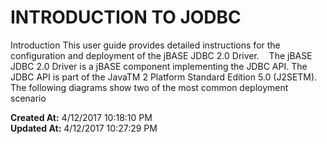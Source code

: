 # INTRODUCTION TO JODBC

Introduction This user guide provides detailed instructions for the configuration and deployment of the jBASE JDBC 2.0 Driver.    The jBASE JDBC 2.0 Driver is a jBASE component implementing the JDBC API. The JDBC API is part of the JavaTM 2 Platform Standard Edition 5.0 (J2SETM). The following diagrams show two of the most common deployment scenario  

**Created At:** 4/12/2017 10:18:10 PM  
**Updated At:** 4/12/2017 10:27:29 PM  

